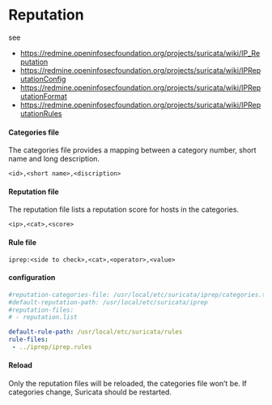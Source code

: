 # Reputation

see
* https://redmine.openinfosecfoundation.org/projects/suricata/wiki/IP_Reputation
* https://redmine.openinfosecfoundation.org/projects/suricata/wiki/IPReputationConfig
* https://redmine.openinfosecfoundation.org/projects/suricata/wiki/IPReputationFormat
* https://redmine.openinfosecfoundation.org/projects/suricata/wiki/IPReputationRules



#### Categories file

The categories file provides a mapping between a category number, short name and long description.


```
<id>,<short name>,<discription>
```

#### Reputation file
The reputation file lists a reputation score for hosts in the categories.

```
<ip>,<cat>,<score>
```

#### Rule file
```
iprep:<side to check>,<cat>,<operator>,<value>
```

#### configuration

```yaml
#reputation-categories-file: /usr/local/etc/suricata/iprep/categories.txt
#default-reputation-path: /usr/local/etc/suricata/iprep
#reputation-files:
# - reputation.list

default-rule-path: /usr/local/etc/suricata/rules
rule-files:
 - ../iprep/iprep.rules
```

#### Reload

Only the reputation files will be reloaded, the categories file won’t be.
If categories change, Suricata should be restarted.
